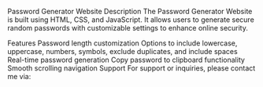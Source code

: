 Password Generator Website
Description
The Password Generator Website is built using HTML, CSS, and JavaScript. It allows users to generate secure random passwords with customizable settings to enhance online security.

Features
Password length customization
Options to include lowercase, uppercase, numbers, symbols, exclude duplicates, and include spaces
Real-time password generation
Copy password to clipboard functionality
Smooth scrolling navigation
Support
For support or inquiries, please contact me via:
